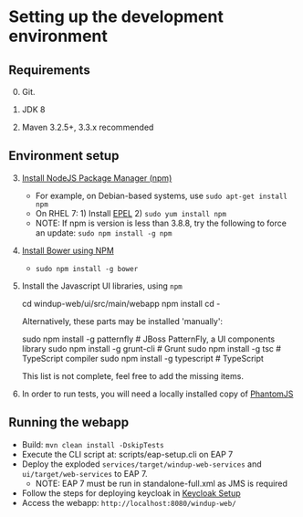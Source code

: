 
Setting up the development environment
======================================

Requirements
-------------

0) Git.

1) JDK 8

2) Maven 3.2.5+, 3.3.x recommended

Environment setup
-----------------

3) [Install NodeJS Package Manager (npm)](https://nodejs.org/en/download/package-manager/)
   * For example, on Debian-based systems, use `sudo apt-get install npm`
   * On RHEL 7: 1) Install [EPEL](https://fedoraproject.org/wiki/EPEL)  2) `sudo yum install npm`
   * NOTE: If npm is version is less than 3.8.8, try the following to force an update: `sudo npm install -g npm`

3) [Install Bower using NPM](http://bower.io/#install-bower)
    * `sudo npm install -g bower`

4) Install the Javascript UI libraries, using `npm`

    cd windup-web/ui/src/main/webapp
    npm install
    cd -

   Alternatively, these parts may be installed 'manually':

    sudo npm install -g patternfly # JBoss PatternFly, a UI components library
    sudo npm install -g grunt-cli  # Grunt
    sudo npm install -g tsc        # TypeScript compiler
    sudo npm install -g typescript # TypeScript

    This list is not complete, feel free to add the missing items.

 5) In order to run tests, you will need a locally installed copy of [PhantomJS](http://phantomjs.org/)

Running the webapp
------------------

- Build: `mvn clean install -DskipTests`
- Execute the CLI script at: scripts/eap-setup.cli on EAP 7
- Deploy the exploded `services/target/windup-web-services` and `ui/target/web-services` to EAP 7.
    - NOTE: EAP 7 must be run in standalone-full.xml as JMS is required
- Follow the steps for deploying keycloak in [Keycloak Setup](./KEYCLOAK-SETUP.md)
- Access the webapp: `http://localhost:8080/windup-web/`
